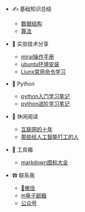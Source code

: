 
- ✍ 基础知识总结

  - [数据结构](base_knowledge/data_structure.md)
  - [算法](base_knowledge/algorithm.md)
  
- 👑 实验技术分享
  
  - [mirai操作手册](tech/mirai.md)
  - [ubuntu环境安装](tech/ubuntu.md)
  - [Liunx常用命令学习](tech/liunx.md)
  
- 🐛 Python
  
  - [python入门学习笔记](python/python.md)
  - [python进阶学习笔记](python/python_adv.md)

- 📖 休闲阅读

  - [互联网的十年](read/互联网的十年.md)
  - [那些给人工智能打工的人](read/那些给人工智能打工的人.md)
  

- 🔨 工具箱
  
  - [markdown图标大全](tool/markdown图标大全.md)


- ☎ 联系我
  
  - [💬微信](contact/wx.md)
  - [✉电子邮箱](contact/email.md)
  - [公众号](contact/gzh.md)


